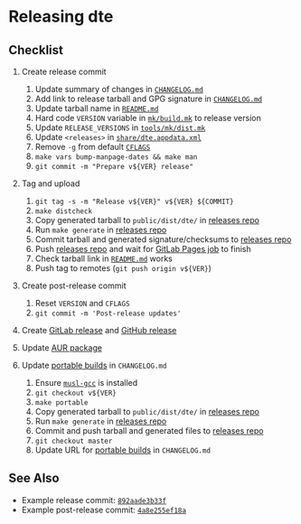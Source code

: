Releasing dte
=============

Checklist
---------

1. Create release commit
   1. Update summary of changes in [`CHANGELOG.md`]
   2. Add link to release tarball and GPG signature in [`CHANGELOG.md`]
   3. Update tarball name in [`README.md`]
   4. Hard code `VERSION` variable in [`mk/build.mk`] to release version
   5. Update `RELEASE_VERSIONS` in [`tools/mk/dist.mk`]
   6. Update `<releases>` in [`share/dte.appdata.xml`]
   7. Remove `-g` from default [`CFLAGS`]
   8. `make vars bump-manpage-dates && make man`
   9. `git commit -m "Prepare v${VER} release"`

2. Tag and upload
   1. `git tag -s -m "Release v${VER}" v${VER} ${COMMIT}`
   2. `make distcheck`
   3. Copy generated tarball to `public/dist/dte/` in [releases repo]
   4. Run `make generate` in [releases repo]
   5. Commit tarball and generated signature/checksums to [releases repo]
   6. Push [releases repo] and wait for [GitLab Pages job] to finish
   7. Check tarball link in [`README.md`] works
   8. Push tag to remotes (`git push origin v${VER}`)

3. Create post-release commit
   1. Reset `VERSION` and `CFLAGS`
   2. `git commit -m 'Post-release updates'`

4. Create [GitLab release] and [GitHub release]
5. Update [AUR package]

6. Update [portable builds] in `CHANGELOG.md`
   1. Ensure [`musl-gcc`] is installed
   2. `git checkout v${VER}`
   3. `make portable`
   4. Copy generated tarball to `public/dist/dte/` in [releases repo]
   5. Run `make generate` in [releases repo]
   6. Commit and push tarball and generated files to [releases repo]
   7. `git checkout master`
   8. Update URL for [portable builds] in `CHANGELOG.md`

See Also
--------

* Example release commit: [`892aade3b33f`]
* Example post-release commit: [`4a8e255ef18a`]


[releases repo]: https://gitlab.com/craigbarnes/craigbarnes.gitlab.io/-/tree/master/public/dist/dte
[GitLab Pages job]: https://gitlab.com/craigbarnes/craigbarnes.gitlab.io/-/pipelines
[GitLab release]: https://gitlab.com/craigbarnes/dte/-/releases
[GitHub release]: https://github.com/craigbarnes/dte/releases
[AUR package]: https://aur.archlinux.org/packages/dte/
[portable builds]: https://gitlab.com/craigbarnes/dte/-/blob/master/CHANGELOG.md#portable-builds-for-linux
[`musl-gcc`]: https://www.musl-libc.org/how.html
[`892aade3b33f`]: https://gitlab.com/craigbarnes/dte/-/commit/892aade3b33fce047b89d5daaff3c5775b50452f
[`4a8e255ef18a`]: https://gitlab.com/craigbarnes/dte/-/commit/4a8e255ef18a5a12b18df37dcc99cd7e5f375639

[`CHANGELOG.md`]: ../CHANGELOG.md
[`README.md`]: ../README.md
[`mk/build.mk`]: ../mk/build.mk
[`tools/mk/dist.mk`]: ../tools/mk/dist.mk
[`share/dte.appdata.xml`]: ../share/dte.appdata.xml
[`CFLAGS`]: ../mk/build.mk
